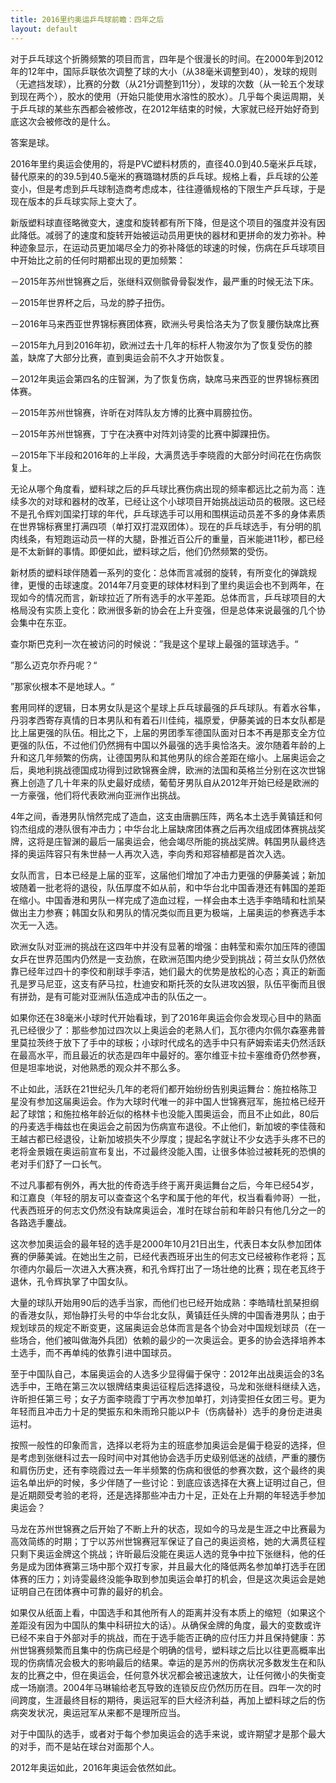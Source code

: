 ```yaml
---
title: 2016里约奥运乒乓球前瞻：四年之后
layout: default
---
```


对于乒乓球这个折腾频繁的项目而言，四年是个很漫长的时间。在2000年到2012年的12年中，国际乒联依次调整了球的大小（从38毫米调整到40），发球的规则（无遮挡发球），比赛的分数（从21分调整到11分），发球的次数（从一轮五个发球到现在两个），胶水的使用（开始只能使用水溶性的胶水）。几乎每个奥运周期，关于乒乓球的某些东西都会被修改，在2012年结束的时候，大家就已经开始好奇到底这次会被修改的是什么。

答案是球。

2016年里约奥运会使用的，将是PVC塑料材质的，直径40.0到40.5毫米乒乓球，替代原来的的39.5到40.5毫米的赛璐璐材质的乒乓球。规格上看，乒乓球的公差变小，但是考虑到乒乓球制造商考虑成本，往往遵循规格的下限生产乒乓球，于是现在版本的乒乓球实际上变大了。

新版塑料球直径略微变大，速度和旋转都有所下降，但是这个项目的强度并没有因此降低。减弱了的速度和旋转开始被运动员用更快的器材和更拼命的发力弥补。种种迹象显示，在运动员更加竭尽全力的弥补降低的球速的时候，伤病在乒乓球项目中开始比之前的任何时期都出现的更加频繁：

－2015年苏州世锦赛之后，张继科双侧髌骨骨裂发作，最严重的时候无法下床。

－2015年世界杯之后，马龙的脖子扭伤。

－2016年马来西亚世界锦标赛团体赛，欧洲头号奥恰洛夫为了恢复腰伤缺席比赛

－2015年九月到2016年初，欧洲过去十几年的标杆人物波尔为了恢复受伤的膝盖，缺席了大部分比赛，直到奥运会前不久才开始恢复。

－2012年奥运会第四名的庄智渊，为了恢复伤病，缺席马来西亚的世界锦标赛团体赛。

－2015年苏州世锦赛，许昕在对阵队友方博的比赛中肩膀拉伤。

－2015年苏州世锦赛，丁宁在决赛中对阵刘诗雯的比赛中脚踝扭伤。

－2015年下半段和2016年的上半段，大满贯选手李晓霞的大部分时间花在伤病恢复上。

无论从哪个角度看，塑料球之后的乒乓球比赛伤病出现的频率都远比之前为高：连续多次的对球和器材的改革，已经让这个小球项目开始挑战运动员的极限。这已经不是孔令辉刘国梁打球的年代，乒乓球选手可以用和围棋运动员差不多的身体素质在世界锦标赛里打满四项（单打双打混双团体）。现在的乒乓球选手，有分明的肌肉线条，有短跑运动员一样的大腿，卧推近百公斤的重量，百米能进11秒，都已经是不太新鲜的事情。即便如此，塑料球之后，他们仍然频繁的受伤。

新材质的塑料球伴随着一系列的变化：总体而言减弱的旋转，有所变化的弹跳规律，更慢的击球速度。2014年7月变更的球体材料到了里约奥运会也不到两年，在现如今的情况而言，新球拉近了所有选手的水平差距。总体而言，乒乓球项目的大格局没有实质上变化：欧洲很多新的协会在上升变强，但是总体来说最强的几个协会集中在东亚。

查尔斯巴克利一次在被访问的时候说：”我是这个星球上最强的篮球选手。“

”那么迈克尔乔丹呢？“

”那家伙根本不是地球人。“

套用同样的逻辑，日本男女队是这个星球上乒乓球最强的乒乓球队。有着水谷隼，丹羽孝西寄存真情的日本男队和有着石川佳纯，福原爱，伊藤美诚的日本女队都是比上届更强的队伍。相比之下，上届的男团季军德国队面对日本不再是那支全方位更强的队伍，不过他们仍然拥有中国以外最强的选手奥恰洛夫。波尔随着年龄的上升和这几年频繁的伤病，让德国男队和其他男队的综合差距在缩小。上届奥运会之后，奥地利挑战德国成功得到过欧锦赛金牌，欧洲的法国和英格兰分别在这次世锦赛上创造了几十年来的队史最好成绩，葡萄牙男队自从2012年开始已经是欧洲的一方豪强，他们将代表欧洲向亚洲作出挑战。

4年之间，香港男队悄然完成了造血，这支由唐鹏压阵，两名本土选手黄镇廷和何钧杰组成的港队很有冲击力；中华台北上届缺席团体赛之后再次组成团体赛挑战奖牌，这将是庄智渊的最后一届奥运会，他会竭尽所能的挑战奖牌。韩国男队最终选择的奥运阵容只有朱世赫一人再次入选，李向秀和郑容植都是首次入选。

女队而言，日本已经是上届的亚军，这届他们增加了冲击力更强的伊藤美诚；新加坡随着一批老将的退役，队伍厚度不如从前，和中华台北中国香港还有韩国的差距在缩小。中国香港和男队一样完成了造血过程，一样会由本土选手李皓晴和杜凯琹做出主力参赛；韩国女队和男队的情况类似而且更为极端，上届奥运的参赛选手本次无一入选。

欧洲女队对亚洲的挑战在这四年中并没有显著的增强：由韩莹和索尔加压阵的德国女乒在世界范围内仍然是一支劲旅，在欧洲范围内绝少受到挑战；荷兰女队仍然依靠已经年过四十的李佼和削球手李洁，她们最大的优势是放松的心态；真正的新面孔是罗马尼亚，这支有萨马拉，杜迪安和斯托茨的女队进攻凶狠，队伍平衡而且很有拼劲，是有可能对亚洲队伍造成冲击的队伍之一。

如果你还在38毫米小球时代开始看球，到了2016年奥运会你会发现心目中的熟面孔已经很少了：那些参加过四次以上奥运会的老熟人们，瓦尔德内尔佩尔森塞弗普里莫拉茨终于放下了手中的球板；小球时代成名的选手中只有萨姆索诺夫仍然活跃在最高水平，而且最近的状态是四年中最好的。塞尔维亚卡拉卡塞维奇仍然参赛，但是坦率地说，对他熟悉的观众并不那么多。

不止如此，活跃在21世纪头几年的老将们都开始纷纷告别奥运舞台：施拉格陈卫星没有参加这届奥运会。作为大球时代唯一的非中国人世锦赛冠军，施拉格已经开起了球馆；和施拉格年龄近似的格林卡也没能入围奥运会，而且不止如此，80后的丹麦选手梅兹也在奥运会之前因为伤病宣布退役。不止他们，新加坡的李佳薇和王越古都已经退役，让新加坡损失不少厚度；提起名字就让不少女选手头疼不已的老将金景娥在奥运前宣布复出，不过最终没能入围，让很多体验过被耗死的恐惧的老对手们舒了一口长气。

不过凡事都有例外，再大批的传奇选手终于离开奥运舞台之后，今年已经54岁，和江嘉良（年轻的朋友可以查查这个名字和属于他的年代，权当看看帅哥）一批，代表西班牙的何志文仍然没有缺席奥运会，准时在球台前和年龄只有他几分之一的各路选手鏖战。

这次参加奥运会的最年轻的选手是2000年10月21日出生，代表日本女队参加团体赛的伊藤美诚。在她出生之前，已经代表西班牙出生的何志文已经被称作老将；瓦尔德内尔最后一次进入大赛决赛，和孔令辉打出了一场壮绝的比赛；现在老瓦终于退休，孔令辉执掌了中国女队。

大量的球队开始用90后的选手当家，而他们也已经开始成熟：李皓晴杜凯琹担纲的香港女队，郑怡静打头号的中华台北女队，黄镇廷任头牌的中国香港男队；由于规划球员的规定不断变更，这届奥运会总体而言是各个协会对中国规划球员（在一些场合，他们被叫做海外兵团）依赖的最少的一次奥运会。更多的协会选择培养本土选手，而不再单纯的依靠引进中国球员。

至于中国队自己，本届奥运会的人选多少显得偏于保守：2012年出战奥运会的3名选手中，王皓在第三次以银牌结束奥运征程后选择退役，马龙和张继科继续入选，许昕担任第三号；女子方面李晓霞丁宁再次参加单打，刘诗雯担任女团三号。更为年轻而且冲击力十足的樊振东和朱雨玲只能以P卡（伤病替补）选手的身份走进奥运村。

按照一般性的印象而言，选择以老将为主的班底参加奥运会是偏于稳妥的选择，但是考虑到张继科过去一段时间中对其他协会选手历史级别低迷的战绩，严重的腰伤和肩伤历史，还有李晓霞过去一年半频繁的伤病和很低的参赛次数，这个最终的奥运名单出炉的时候，多少伴随了一些讨论：到底应该选择在大赛上证明过自己，但是近期颇受考验的老将，还是选择那些冲击力十足，正处在上升期的年轻选手参加奥运会？

马龙在苏州世锦赛之后开始了不断上升的状态，现如今的马龙是生涯之中比赛最为高效简练的时期；丁宁以苏州世锦赛冠军保证了自己的奥运资格，她的大满贯征程只剩下奥运金牌这个挑战；许昕最后没能在奥运人选的竞争中拉下张继科，他的任务是成为团体赛第三场中那个双打专家，并且最大化的降低两名参加单打选手在团体赛的压力；刘诗雯最终没能争取到参加奥运会单打的机会，但是这次奥运会是她证明自己在团体赛中可靠的最好的机会。

如果仅从纸面上看，中国选手和其他所有人的距离并没有本质上的缩短（如果这个差距没有因为中国队的集中科研拉大的话）。从确保金牌的角度，最大的变数或许已经不来自于外部对手的挑战，而在于选手能否正确的应付压力并且保持健康：苏州世锦赛频繁而且集中的伤病已经是个明确的信号，塑料球之后比以往更高概率出现的伤病情况会极大的影响最后的结果。幸运的是苏州的伤病状况多数发生在和队友的比赛之中，但在奥运会，任何意外状况都会被迅速放大，让任何微小的失衡变成一场崩溃。2004年马琳输给老瓦导致的连锁反应仍然历历在目。四年一次的时间跨度，生涯最终目标的期待，奥运冠军的巨大经济利益，再加上塑料球之后的伤病突发状况，奥运冠军从来都不是理所应当。

对于中国队的选手，或者对于每个参加奥运会的选手来说，或许期望才是那个最大的对手，而不是站在球台对面那个人。

2012年奥运如此，2016年奥运会依然如此。
